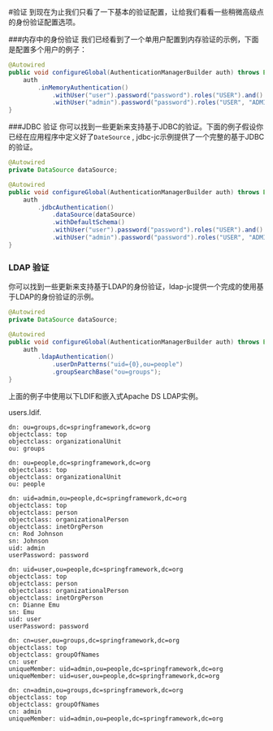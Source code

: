 #验证
到现在为止我们只看了一下基本的验证配置，让给我们看看一些稍微高级点的身份验证配置选项。

###内存中的身份验证
我们已经看到了一个单用户配置到内存验证的示例，下面是配置多个用户的例子：

```java
@Autowired
public void configureGlobal(AuthenticationManagerBuilder auth) throws Exception {
	auth
		.inMemoryAuthentication()
			.withUser("user").password("password").roles("USER").and()
			.withUser("admin").password("password").roles("USER", "ADMIN");
}
```

###JDBC 验证
你可以找到一些更新来支持基于JDBC的验证。下面的例子假设你已经在应用程序中定义好了```DateSource``` , jdbc-jc示例提供了一个完整的基于JDBC的验证。

```java
@Autowired
private DataSource dataSource;

@Autowired
public void configureGlobal(AuthenticationManagerBuilder auth) throws Exception {
	auth
		.jdbcAuthentication()
			.dataSource(dataSource)
			.withDefaultSchema()
			.withUser("user").password("password").roles("USER").and()
			.withUser("admin").password("password").roles("USER", "ADMIN");
}
```

### LDAP 验证
你可以找到一些更新来支持基于LDAP的身份验证，ldap-jc提供一个完成的使用基于LDAP的身份验证的示例。

```java
@Autowired
private DataSource dataSource;

@Autowired
public void configureGlobal(AuthenticationManagerBuilder auth) throws Exception {
	auth
		.ldapAuthentication()
			.userDnPatterns("uid={0},ou=people")
			.groupSearchBase("ou=groups");
}
```

上面的例子中使用以下LDIF和嵌入式Apache DS LDAP实例。

users.ldif. 

```
dn: ou=groups,dc=springframework,dc=org
objectclass: top
objectclass: organizationalUnit
ou: groups

dn: ou=people,dc=springframework,dc=org
objectclass: top
objectclass: organizationalUnit
ou: people

dn: uid=admin,ou=people,dc=springframework,dc=org
objectclass: top
objectclass: person
objectclass: organizationalPerson
objectclass: inetOrgPerson
cn: Rod Johnson
sn: Johnson
uid: admin
userPassword: password

dn: uid=user,ou=people,dc=springframework,dc=org
objectclass: top
objectclass: person
objectclass: organizationalPerson
objectclass: inetOrgPerson
cn: Dianne Emu
sn: Emu
uid: user
userPassword: password

dn: cn=user,ou=groups,dc=springframework,dc=org
objectclass: top
objectclass: groupOfNames
cn: user
uniqueMember: uid=admin,ou=people,dc=springframework,dc=org
uniqueMember: uid=user,ou=people,dc=springframework,dc=org

dn: cn=admin,ou=groups,dc=springframework,dc=org
objectclass: top
objectclass: groupOfNames
cn: admin
uniqueMember: uid=admin,ou=people,dc=springframework,dc=org
```
